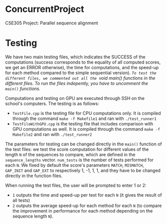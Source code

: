 # ConcurrentProject
CSE305 Project: Parallel sequence alignment

# Testing

We have two main testing files, which indicates the SUCCESS of the computations (success corresponds to the equality of all computed scores, we get an ERROR otherwise), the time for computations, and the speed-up for each method compared to the simple sequential version). 
_`To test the different files, we commented out all the `void main() functions in the different files. To run the files indepently, you have to uncomment the `main()` functions._

Computations and testing on GPU are executed through SSH on the school's computers. The testing is as follows:
- `TestFile.cpp` is the testing file for CPU computations only. It is compiled through the command `make -f Makefile1` and ran with `./test_runner1`
- `TestFileWithGPU.cpp` is the testing file that includes comparison with GPU computations as well. It is compiled through the command `make -f Makefile2` and ran with `./test_runner2`

The parameters for testing can be changed directly in the `main()` function of the test files: we test the score computation for different values of the length `N` of the sequences to compare, which are defined in the `sequence_lengths` vector. `num_tests` is the number of tests performed for each `N`. We fixed by default the score's parameters `MATCH`, `MISMATCH`, `GAP_INIT` and `GAP_EXT` to respectively 1, -1, 1, 1, and they have to be changed directly in the function files.

When running the test files, the user will be prompted to enter 1 or 2:
- `1` outputs the time and speed-up per test for each `N` (it gives the result of all tests)
- `2` outputs the average speed-up for each method for each `N` (to compare the improvement in performance for each method depending on the sequence length `N`). 
